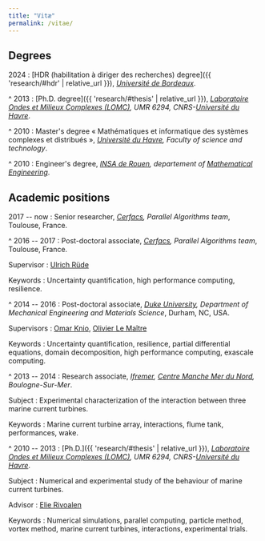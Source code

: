 ```yaml
---
title: "Vitæ"
permalink: /vitae/
---
```


<div class="cv" markdown="1">

## Degrees

2024
: [HDR (habilitation à diriger des recherches) degree]({{ 'research/#hdr'  | relative_url }}), *[Université de Bordeaux](https://www.u-bordeaux.fr/)*.

^
2013
: [Ph.D. degree]({{ 'research/#thesis'  | relative_url }}), *[Laboratoire Ondes et Milieux Complexes (LOMC)][lomc], UMR 6294, CNRS-[Université du Havre][ulh]*.

^
2010
: Master's degree « Mathématiques et informatique des systèmes complexes et distribués », *[Université du Havre][ulh], Faculty of science and technology*.

^
2010
: Engineer's degree, *[INSA de Rouen](https://www.insa-rouen.fr/), departement of [Mathematical Engineering](https://www.insa-rouen.fr/en/education/engineering-specialization/mathematical-and-software-engineering)*.

## Academic positions

2017 -- now
: Senior researcher, *[Cerfacs][cerfacs], Parallel Algorithms team*, Toulouse, France.

^
2016 -- 2017
: Post-doctoral associate, *[Cerfacs][cerfacs], Parallel Algorithms team*, Toulouse, France.

Supervisor
: [Ulrich Rüde](https://www.cs10.tf.fau.de/person/ulrich-ruede/)

Keywords
: Uncertainty quantification, high performance computing, resilience.

^
2014 -- 2016
: Post-doctoral associate, *[Duke University](https://duke.edu/), Department of Mechanical Engineering and Materials Science*, Durham, NC, USA.

Supervisors
: [Omar Knio](https://www.kaust.edu.sa/en/study/faculty/omar-knio), [Olivier Le Maître][olm]

Keywords
: Uncertainty quantification, resilience, partial differential equations, domain decomposition, high performance computing, exascale computing.


^
2013 -- 2014
: Research associate, *[Ifremer][ifremer], [Centre Manche Mer du Nord](https://www.ifremer.fr/fr/implantations/l-ifremer-en-manche-mer-du-nord), Boulogne-Sur-Mer*.

Subject
: Experimental characterization of the interaction between three marine current turbines.

Keywords
: Marine current turbine array, interactions, flume tank, performances, wake.


^
2010 -- 2013
: [Ph.D.]({{ 'research/#thesis'  | relative_url }}), *[Laboratoire Ondes et Milieux Complexes (LOMC)][lomc], UMR 6294, CNRS-[Université du Havre][ulh]*.

Subject
: Numerical and experimental study of the behaviour of marine current turbines.

Advisor
: [Elie Rivoalen](https://scholar.google.com/citations?user=DqdyfFcAAAAJ)

Keywords
: Numerical simulations, parallel computing, particle method, vortex method, marine current turbines, interactions, experimental trials.

</div>

[lomc]: https://lomc.univ-lehavre.fr/
[ulh]: https://www.univ-lehavre.fr/
[ifremer]: https://www.ifremer.fr/
[cerfacs]: https://cerfacs.fr/
[olm]: https://olemaitre.perso.math.cnrs.fr/
